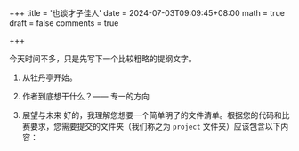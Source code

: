 +++
title = '也谈才子佳人'
date = 2024-07-03T09:09:45+08:00
math = true                                
draft = false
comments = true

+++

今天时间不多，只是先写下一个比较粗略的提纲文字。

1. 从牡丹亭开始。

   

2. 作者到底想干什么？—— 专一的方向

   

3. 展望与未来
好的，我理解您想要一个简单明了的文件清单。根据您的代码和比赛要求，您需要提交的文件夹（我们称之为 `project` 文件夹）应该包含以下内容：





